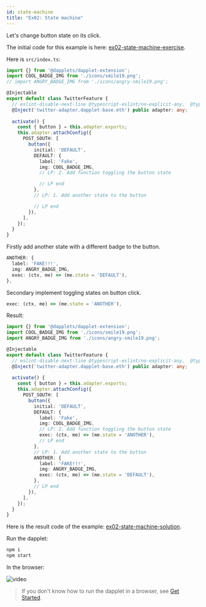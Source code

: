 ```yaml
---
id: state-machine
title: "Ex02: State machine"
---
```


Let's change button state on its click.

The initial code for this example is here: [ex02-state-machine-exercise](https://github.com/dapplets/dapplet-template/tree/ex02-state-machine-exercise).

Here is `src/index.ts`:

```ts
import {} from '@dapplets/dapplet-extension';
import COOL_BADGE_IMG from './icons/smile19.png';
// import ANGRY_BADGE_IMG from './icons/angry-smile19.png';

@Injectable
export default class TwitterFeature {
  // eslint-disable-next-line @typescript-eslint/no-explicit-any,  @typescript-eslint/explicit-module-boundary-types
  @Inject('twitter-adapter.dapplet-base.eth') public adapter: any;
  
  activate() {
    const { button } = this.adapter.exports;
    this.adapter.attachConfig({
      POST_SOUTH: [
        button({
          initial: 'DEFAULT',
          DEFAULT: {
            label: 'Fake',
            img: COOL_BADGE_IMG,
            // LP: 2. Add function toggling the button state

            // LP end
          },
          // LP: 1. Add another state to the button

          // LP end
        }),
      ],
    });
  }
}
```

Firstly add another state with a different badge to the button.

```ts
ANOTHER: {
  label: 'FAKE!!!',
  img: ANGRY_BADGE_IMG,
  exec: (ctx, me) => (me.state = 'DEFAULT'),
},
```

Secondary implement toggling states on button click.

```ts
exec: (ctx, me) => (me.state = 'ANOTHER'),
```

Result:

```ts
import {} from '@dapplets/dapplet-extension';
import COOL_BADGE_IMG from './icons/smile19.png';
import ANGRY_BADGE_IMG from './icons/angry-smile19.png';

@Injectable
export default class TwitterFeature {
  // eslint-disable-next-line @typescript-eslint/no-explicit-any,  @typescript-eslint/explicit-module-boundary-types
  @Inject('twitter-adapter.dapplet-base.eth') public adapter: any;
  
  activate() {
    const { button } = this.adapter.exports;
    this.adapter.attachConfig({
      POST_SOUTH: [
        button({
          initial: 'DEFAULT',
          DEFAULT: {
            label: 'Fake',
            img: COOL_BADGE_IMG,
            // LP: 2. Add function toggling the button state
            exec: (ctx, me) => (me.state = 'ANOTHER'),
            // LP end
          },
          // LP: 1. Add another state to the button
          ANOTHER: {
            label: 'FAKE!!!',
            img: ANGRY_BADGE_IMG,
            exec: (ctx, me) => (me.state = 'DEFAULT'),
          },
          // LP end
        }),
      ],
    });
  }
}
```

Here is the result code of the example: [ex02-state-machine-solution](https://github.com/dapplets/dapplet-template/tree/ex02-state-machine-solution).

Run the dapplet:

```bash
npm i
npm start
```

In the browser:

![video](/video/ex02-state-machine.gif)

> If you don't know how to run the dapplet in a browser, see [Get Started](/docs/get-started#11-connect-the-development-server-to-dapplet-extension).
